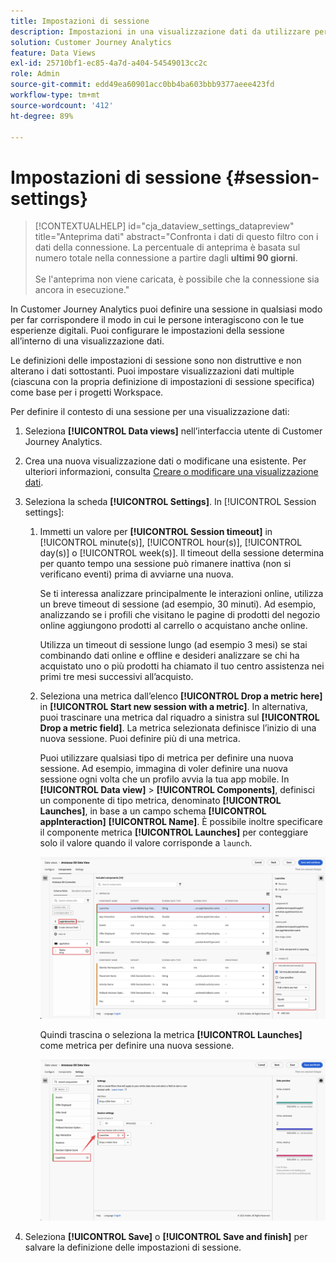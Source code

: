 ```yaml
---
title: Impostazioni di sessione
description: Impostazioni in una visualizzazione dati da utilizzare per definire la lunghezza di una sessione e il trigger per avviare una nuova sessione
solution: Customer Journey Analytics
feature: Data Views
exl-id: 25710bf1-ec85-4a7d-a404-54549013cc2c
role: Admin
source-git-commit: edd49ea60901acc0bb4ba603bbb9377aeee423fd
workflow-type: tm+mt
source-wordcount: '412'
ht-degree: 89%

---
```


# Impostazioni di sessione {#session-settings}

<!-- markdownlint-disable MD034 -->

>[!CONTEXTUALHELP]
>id="cja_dataview_settings_datapreview"
>title="Anteprima dati"
>abstract="Confronta i dati di questo filtro con i dati della connessione. La percentuale di anteprima è basata sul numero totale nella connessione a partire dagli **ultimi 90 giorni**.<br><br/>Se l&#39;anteprima non viene caricata, è possibile che la connessione sia ancora in esecuzione."

<!-- markdownlint-enable MD034 -->

<!-- markdownlint-enable MD034 -->


In Customer Journey Analytics puoi definire una sessione in qualsiasi modo per far corrispondere il modo in cui le persone interagiscono con le tue esperienze digitali. Puoi configurare le impostazioni della sessione all’interno di una visualizzazione dati.

Le definizioni delle impostazioni di sessione sono non distruttive e non alterano i dati sottostanti. Puoi impostare visualizzazioni dati multiple (ciascuna con la propria definizione di impostazioni di sessione specifica) come base per i progetti Workspace.

Per definire il contesto di una sessione per una visualizzazione dati:

1. Seleziona **[!UICONTROL Data views]** nell’interfaccia utente di Customer Journey Analytics.

2. Crea una nuova visualizzazione dati o modificane una esistente. Per ulteriori informazioni, consulta [Creare o modificare una visualizzazione dati](create-dataview.md).

3. Seleziona la scheda **[!UICONTROL Settings]**. In [!UICONTROL Session settings]:

   1. Immetti un valore per **[!UICONTROL Session timeout]** in [!UICONTROL minute(s)], [!UICONTROL hour(s)], [!UICONTROL day(s)] o [!UICONTROL week(s)]. Il timeout della sessione determina per quanto tempo una sessione può rimanere inattiva (non si verificano eventi) prima di avviarne una nuova.

      Se ti interessa analizzare principalmente le interazioni online, utilizza un breve timeout di sessione (ad esempio, 30 minuti). Ad esempio, analizzando se i profili che visitano le pagine di prodotti del negozio online aggiungono prodotti al carrello o acquistano anche online.

      Utilizza un timeout di sessione lungo (ad esempio 3 mesi) se stai combinando dati online e offline e desideri analizzare se chi ha acquistato uno o più prodotti ha chiamato il tuo centro assistenza nei primi tre mesi successivi all’acquisto.


   2. Seleziona una metrica dall’elenco **[!UICONTROL Drop a metric here]** in **[!UICONTROL Start new session with a metric]**. In alternativa, puoi trascinare una metrica dal riquadro a sinistra sul **[!UICONTROL Drop a metric field]**. La metrica selezionata definisce l’inizio di una nuova sessione. Puoi definire più di una metrica.

      Puoi utilizzare qualsiasi tipo di metrica per definire una nuova sessione. Ad esempio, immagina di voler definire una nuova sessione ogni volta che un profilo avvia la tua app mobile. In **[!UICONTROL Data view]** > **[!UICONTROL Components]**, definisci un componente di tipo metrica, denominato **[!UICONTROL Launches]**, in base a un campo schema **[!UICONTROL appInteraction]** **[!UICONTROL Name]**. È possibile inoltre specificare il componente metrica **[!UICONTROL Launches]** per conteggiare solo il valore quando il valore corrisponde a `launch`.

      ![Avvii componente metrica di interazione app](assets/component-launches.png)

      Quindi trascina o seleziona la metrica **[!UICONTROL Launches]** come metrica per definire una nuova sessione.

      ![Avvii impostazioni di sessione](assets/session-settings-launches-metric.png)



4. Seleziona **[!UICONTROL Save]** o **[!UICONTROL Save and finish]** per salvare la definizione delle impostazioni di sessione.
